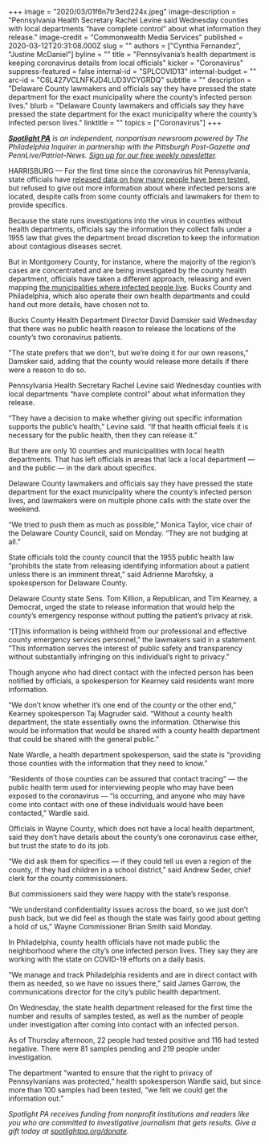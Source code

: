 +++
image = "2020/03/01f6n7tr3erd224x.jpeg"
image-description = "Pennsylvania Health Secretary Rachel Levine said Wednesday counties with local departments “have complete control” about what information they release."
image-credit = "Commonwealth Media Services"
published = 2020-03-12T20:31:08.000Z
slug = ""
authors = ["Cynthia Fernandez", "Justine McDaniel"]
byline = ""
title = "Pennsylvania’s health department is keeping coronavirus details from local officials"
kicker = "Coronavirus"
suppress-featured = false
internal-id = "SPLCOVID13"
internal-budget = ""
arc-id = "C6L427VCLNFKJD4LUD3VCYGRDQ"
subtitle = ""
description = "Delaware County lawmakers and officials say they have pressed the state department for the exact municipality where the county’s infected person lives."
blurb = "Delaware County lawmakers and officials say they have pressed the state department for the exact municipality where the county’s infected person lives."
linktitle = ""
topics = ["Coronavirus"]
+++

<a href="https://www.spotlightpa.org/"><i><b>Spotlight PA</b></i></a><i> is an independent, nonpartisan newsroom powered by The Philadelphia Inquirer in partnership with the Pittsburgh Post-Gazette and PennLive/Patriot-News. </i><a href="https://www.spotlightpa.org/newsletters"><i>Sign up for our free weekly newsletter</i></a><i>.</i>

HARRISBURG — For the first time since the coronavirus hit Pennsylvania, state officials have <a href="https://www.spotlightpa.org/news/2020/03/pennsylvania-coronavirus-cases-tests-samples-information-public/" target=_blank>released data on how many people have been tested</a>, but refused to give out more information about where infected persons are located, despite calls from some county officials and lawmakers for them to provide specifics.

Because the state runs investigations into the virus in counties without health departments, officials say the information they collect falls under a 1955 law that gives the department broad discretion to keep the information about contagious diseases secret.

But in Montgomery County, for instance, where the majority of the region’s cases are concentrated and are being investigated by the county health department, officials have taken a different approach, releasing and even mapping <a href="https://data-montcopa.opendata.arcgis.com/pages/covid-19">the municipalities where infected people live</a>. Bucks County and Philadelphia, which also operate their own health departments and could hand out more details, have chosen not to.

Bucks County Health Department Director David Damsker said Wednesday that there was no public health reason to release the locations of the county’s two coronavirus patients.

"The state prefers that we don't, but we’re doing it for our own reasons," Damsker said, adding that the county would release more details if there were a reason to do so.

<script src="https://www.spotlightpa.org/embed.js" async></script><div data-spl-embed-version="1" data-spl-src="https://www.spotlightpa.org/embeds/newsletter/"></div>

Pennsylvania Health Secretary Rachel Levine said Wednesday counties with local departments “have complete control” about what information they release.

“They have a decision to make whether giving out specific information supports the public’s health,” Levine said. “If that health official feels it is necessary for the public health, then they can release it."

But there are only 10 counties and municipalities with local health departments. That has left officials in areas that lack a local department — and the public — in the dark about specifics.

Delaware County lawmakers and officials say they have pressed the state department for the exact municipality where the county’s infected person lives, and lawmakers were on multiple phone calls with the state over the weekend.

“We tried to push them as much as possible,” Monica Taylor, vice chair of the Delaware County Council, said on Monday. “They are not budging at all.”

State officials told the county council that the 1955 public health law “prohibits the state from releasing identifying information about a patient unless there is an imminent threat,” said Adrienne Marofsky, a spokesperson for Delaware County.

Delaware County state Sens. Tom Killion, a Republican, and Tim Kearney, a Democrat, urged the state to release information that would help the county’s emergency response without putting the patient’s privacy at risk.

“[T]his information is being withheld from our professional and effective county emergency services personnel,” the lawmakers said in a statement. “This information serves the interest of public safety and transparency without substantially infringing on this individual’s right to privacy.”

Though anyone who had direct contact with the infected person has been notified by officials, a spokesperson for Kearney said residents want more information.

“We don’t know whether it’s one end of the county or the other end,” Kearney spokesperson Taj Magruder said. “Without a county health department, the state essentially owns the information. Otherwise this would be information that would be shared with a county health department that could be shared with the general public.”

Nate Wardle, a health department spokesperson, said the state is “providing those counties with the information that they need to know.”

“Residents of those counties can be assured that contact tracing” — the public health term used for interviewing people who may have been exposed to the coronavirus — “is occurring, and anyone who may have come into contact with one of these individuals would have been contacted,” Wardle said.

Officials in Wayne County, which does not have a local health department, said they don’t have details about the county’s one coronavirus case either, but trust the state to do its job.

“We did ask them for specifics — if they could tell us even a region of the county, if they had children in a school district,” said Andrew Seder, chief clerk for the county commissioners.

But commissioners said they were happy with the state’s response.

“We understand confidentiality issues across the board, so we just don’t push back, but we did feel as though the state was fairly good about getting a hold of us,” Wayne Commissioner Brian Smith said Monday.

In Philadelphia, county health officials have not made public the neighborhood where the city’s one infected person lives. They say they are working with the state on COVID-19 efforts on a daily basis.

“We manage and track Philadelphia residents and are in direct contact with them as needed, so we have no issues there,” said James Garrow, the communications director for the city’s public health department.

On Wednesday, the state health department released for the first time the number and results of samples tested, as well as the number of people under investigation after coming into contact with an infected person.

As of Thursday afternoon, 22 people had tested positive and 116 had tested negative. There were 81 samples pending and 219 people under investigation.

The department “wanted to ensure that the right to privacy of Pennsylvanians was protected,” health spokesperson Wardle said, but since more than 100 samples had been tested, “we felt we could get the information out.”

<script src="https://www.spotlightpa.org/embed.js" async></script><div data-spl-embed-version="1" data-spl-src="https://www.spotlightpa.org/embeds/tips/?tip_text=Do%20you%20have%20info%20about%20how%20%3Cb%3EPa.'s%20government%20is%20responding%20to%20the%20coronavirus%3C%2Fb%3E%3F%20Let%20us%20know."></div>

<i>Spotlight PA receives funding from nonprofit institutions and readers like you who are committed to investigative journalism that gets results. Give a gift today at </i><a href="https://www.spotlightpa.org/donate"><i>spotlightpa.org/donate</i></a><i>.</i>
